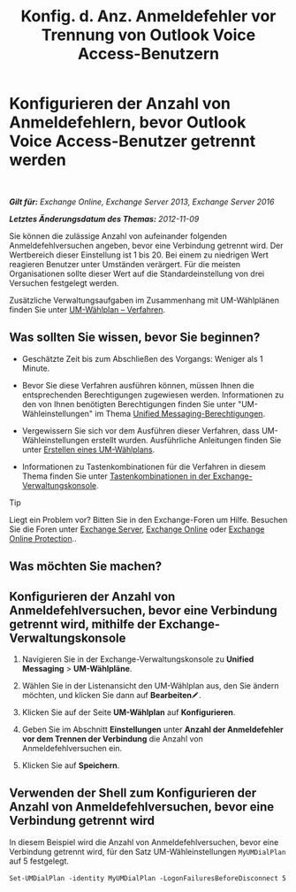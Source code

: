﻿---
title: 'Konfig. d. Anz. Anmeldefehler vor Trennung von Outlook Voice Access-Benutzern'
TOCTitle: Konfigurieren der Anzahl von Anmeldefehlern, bevor Outlook Voice Access-Benutzer getrennt werden
ms:assetid: 02f93888-168c-44bb-8cf6-17f5fcc3d733
ms:mtpsurl: https://technet.microsoft.com/de-de/library/Ee423537(v=EXCHG.150)
ms:contentKeyID: 50474949
ms.date: 05/23/2018
mtps_version: v=EXCHG.150
ms.translationtype: MT
---

# Konfigurieren der Anzahl von Anmeldefehlern, bevor Outlook Voice Access-Benutzer getrennt werden

 

_**Gilt für:** Exchange Online, Exchange Server 2013, Exchange Server 2016_

_**Letztes Änderungsdatum des Themas:** 2012-11-09_

Sie können die zulässige Anzahl von aufeinander folgenden Anmeldefehlversuchen angeben, bevor eine Verbindung getrennt wird. Der Wertbereich dieser Einstellung ist 1 bis 20. Bei einem zu niedrigen Wert reagieren Benutzer unter Umständen verärgert. Für die meisten Organisationen sollte dieser Wert auf die Standardeinstellung von drei Versuchen festgelegt werden.

Zusätzliche Verwaltungsaufgaben im Zusammenhang mit UM-Wählplänen finden Sie unter [UM-Wählplan – Verfahren](um-dial-plan-procedures-exchange-2013-help.md).

## Was sollten Sie wissen, bevor Sie beginnen?

  - Geschätzte Zeit bis zum Abschließen des Vorgangs: Weniger als 1 Minute.

  - Bevor Sie diese Verfahren ausführen können, müssen Ihnen die entsprechenden Berechtigungen zugewiesen werden. Informationen zu den von Ihnen benötigten Berechtigungen finden Sie unter "UM-Wähleinstellungen" im Thema [Unified Messaging-Berechtigungen](unified-messaging-permissions-exchange-2013-help.md).

  - Vergewissern Sie sich vor dem Ausführen dieser Verfahren, dass UM-Wähleinstellungen erstellt wurden. Ausführliche Anleitungen finden Sie unter [Erstellen eines UM-Wählplans](https://technet.microsoft.com/de-de/library/Bb123819(v=EXCHG.150)).

  - Informationen zu Tastenkombinationen für die Verfahren in diesem Thema finden Sie unter [Tastenkombinationen in der Exchange-Verwaltungskonsole](keyboard-shortcuts-in-the-exchange-admin-center-exchange-online-protection-help.md).


> [!TIP]
> Liegt ein Problem vor? Bitten Sie in den Exchange-Foren um Hilfe. Besuchen Sie die Foren unter <A href="https://go.microsoft.com/fwlink/p/?linkid=60612">Exchange Server</A>, <A href="https://go.microsoft.com/fwlink/p/?linkid=267542">Exchange Online</A> oder <A href="https://go.microsoft.com/fwlink/p/?linkid=285351">Exchange Online Protection</A>..



## Was möchten Sie machen?

## Konfigurieren der Anzahl von Anmeldefehlversuchen, bevor eine Verbindung getrennt wird, mithilfe der Exchange-Verwaltungskonsole

1.  Navigieren Sie in der Exchange-Verwaltungskonsole zu **Unified Messaging** \> **UM-Wählpläne**.

2.  Wählen Sie in der Listenansicht den UM-Wählplan aus, den Sie ändern möchten, und klicken Sie dann auf **Bearbeiten**![Bearbeitungssymbol](images/Bb124582.6f53ccb2-1f13-4c02-bea0-30690e6ea71d(EXCHG.150).gif "Bearbeitungssymbol").

3.  Klicken Sie auf der Seite **UM-Wählplan** auf **Konfigurieren**.

4.  Geben Sie im Abschnitt **Einstellungen** unter **Anzahl der Anmeldefehler vor dem Trennen der Verbindung** die Anzahl von Anmeldefehlversuchen ein.

5.  Klicken Sie auf **Speichern**.

## Verwenden der Shell zum Konfigurieren der Anzahl von Anmeldefehlversuchen, bevor eine Verbindung getrennt wird

In diesem Beispiel wird die Anzahl von Anmeldefehlversuchen, bevor eine Verbindung getrennt wird, für den Satz UM-Wähleinstellungen `MyUMDialPlan` auf 5 festgelegt.

    Set-UMDialPlan -identity MyUMDialPlan -LogonFailuresBeforeDisconnect 5

